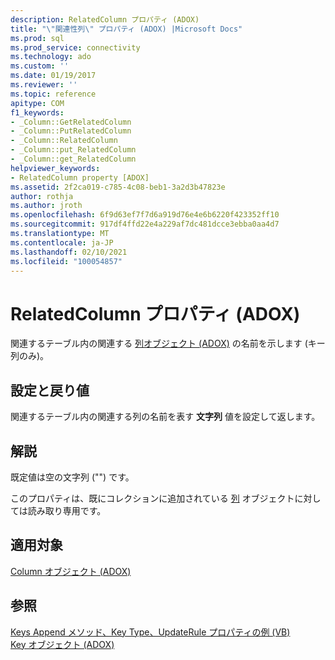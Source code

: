 ```yaml
---
description: RelatedColumn プロパティ (ADOX)
title: "\"関連性列\" プロパティ (ADOX) |Microsoft Docs"
ms.prod: sql
ms.prod_service: connectivity
ms.technology: ado
ms.custom: ''
ms.date: 01/19/2017
ms.reviewer: ''
ms.topic: reference
apitype: COM
f1_keywords:
- _Column::GetRelatedColumn
- _Column::PutRelatedColumn
- _Column::RelatedColumn
- _Column::put_RelatedColumn
- _Column::get_RelatedColumn
helpviewer_keywords:
- RelatedColumn property [ADOX]
ms.assetid: 2f2ca019-c785-4c08-beb1-3a2d3b47823e
author: rothja
ms.author: jroth
ms.openlocfilehash: 6f9d63ef7f7d6a919d76e4e6b6220f423352ff10
ms.sourcegitcommit: 917df4ffd22e4a229af7dc481dcce3ebba0aa4d7
ms.translationtype: MT
ms.contentlocale: ja-JP
ms.lasthandoff: 02/10/2021
ms.locfileid: "100054857"
---
```

# <a name="relatedcolumn-property-adox"></a>RelatedColumn プロパティ (ADOX)
関連するテーブル内の関連する [列オブジェクト (ADOX)](./column-object-adox.md) の名前を示します (キー列のみ)。  
  
## <a name="settings-and-return-values"></a>設定と戻り値  
 関連するテーブル内の関連する列の名前を表す **文字列** 値を設定して返します。  
  
## <a name="remarks"></a>解説  
 既定値は空の文字列 ("") です。  
  
 このプロパティは、既にコレクションに追加されている [列](./column-object-adox.md) オブジェクトに対しては読み取り専用です。  
  
## <a name="applies-to"></a>適用対象  
 [Column オブジェクト (ADOX)](./column-object-adox.md)  
  
## <a name="see-also"></a>参照  
 [Keys Append メソッド、Key Type、UpdateRule プロパティの例 (VB)](./keys-append-method-key-type-relatedcolumn-relatedtable-example-vb.md)   
 [Key オブジェクト (ADOX)](./key-object-adox.md)